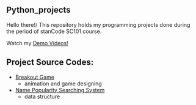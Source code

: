 ## Python_projects
Hello there!/
This repository holds my programming projects done during the period of stanCode SC101 course.

Watch my [Demo Videos!](https://drive.google.com/drive/folders/1Gi3bn9qPW_gR0ISyGzVPLd5Bztdvd7rF?fbclid=IwAR36BW3v_bHn-Idsh-0_ROSWLwrXOzoervZId25OOzH2LX4b6FCGDfULdDg)

## Project Source Codes:
* [Breakout Game](https://github.com/ShuyunLiu/Python_projects/tree/main/Python_projects/Breakout%20Game)
  * animation and game designing
* [Name Popularity Searching System](https://github.com/ShuyunLiu/Python_projects/tree/main/Python_projects/Name%20Popularity%20Searching%20System)
  * data structure
